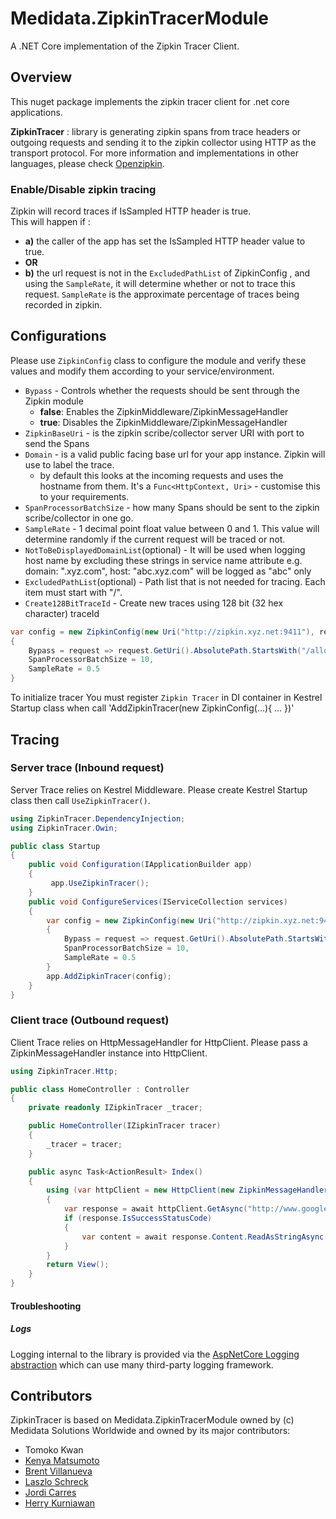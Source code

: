 # Medidata.ZipkinTracerModule
A .NET Core implementation of the Zipkin Tracer Client.

## Overview
This nuget package implements the zipkin tracer client for .net core applications.

**ZipkinTracer** : library is generating zipkin spans from trace headers or outgoing requests and sending it to the zipkin collector using HTTP as the transport protocol. For more information
and implementations in other languages, please check [Openzipkin](https://github.com/openzipkin/).

### Enable/Disable zipkin tracing

Zipkin will record traces if IsSampled HTTP header is true.  
This will happen if :
- **a)** the caller of the app has set the IsSampled HTTP header value to true.
- **OR**
- **b)** the url request is not in the `ExcludedPathList` of ZipkinConfig , and using the `SampleRate`, it will
determine whether or not to trace this request. `SampleRate` is the approximate percentage of traces being recorded in
zipkin.

## Configurations
Please use `ZipkinConfig` class to configure the module and verify these values and modify them according to your
service/environment.

- `Bypass` - Controls whether the requests should be sent through the Zipkin module
  - **false**: Enables the ZipkinMiddleware/ZipkinMessageHandler
  - **true**: Disables the ZipkinMiddleware/ZipkinMessageHandler
- `ZipkinBaseUri` - is the zipkin scribe/collector server URI with port to send the Spans
- `Domain` - is a valid public facing base url for your app instance. Zipkin will use to label the trace.
  - by default this looks at the incoming requests and uses the hostname from them. It's a `Func<HttpContext, Uri>` - customise this to your requirements.
- `SpanProcessorBatchSize` - how many Spans should be sent to the zipkin scribe/collector in one go.
- `SampleRate` - 1 decimal point float value between 0 and 1. This value will determine randomly if the current request will be traced or not.	 
- `NotToBeDisplayedDomainList`(optional) - It will be used when logging host name by excluding these strings in service name attribute
	e.g. domain: ".xyz.com", host: "abc.xyz.com" will be logged as "abc" only    
- `ExcludedPathList`(optional) - Path list that is not needed for tracing. Each item must start with "/".
- `Create128BitTraceId` - Create new traces using 128 bit (32 hex character) traceId


```csharp
var config = new ZipkinConfig(new Uri("http://zipkin.xyz.net:9411"), request => new Uri("https://yourservice.com"))
{
	Bypass = request => request.GetUri().AbsolutePath.StartsWith("/allowed"),
	SpanProcessorBatchSize = 10,
	SampleRate = 0.5
}
```

To initialize tracer You must register `Zipkin Tracer` in DI container in Kestrel Startup class when call 'AddZipkinTracer(new ZipkinConfig(...){ ... })'

## Tracing

### Server trace (Inbound request)
Server Trace relies on Kestrel Middleware. Please create Kestrel Startup class then call `UseZipkinTracer()`.


```csharp
using ZipkinTracer.DependencyInjection;
using ZipkinTracer.Owin;

public class Startup
{
    public void Configuration(IApplicationBuilder app)
    {
         app.UseZipkinTracer();
    }
    public void ConfigureServices(IServiceCollection services)
    {
		var config = new ZipkinConfig(new Uri("http://zipkin.xyz.net:9411"), request => new Uri("https://yourservice.com"))
		{
			Bypass = request => request.GetUri().AbsolutePath.StartsWith("/allowed"),
			SpanProcessorBatchSize = 10,
			SampleRate = 0.5
		}
        app.AddZipkinTracer(config);
    }
}

```

### Client trace (Outbound request)
Client Trace relies on HttpMessageHandler for HttpClient. Please pass a ZipkinMessageHandler instance into HttpClient.

```csharp
using ZipkinTracer.Http;

public class HomeController : Controller
{
	private readonly IZipkinTracer _tracer;

	public HomeController(IZipkinTracer tracer)
	{
		_tracer = tracer;
	}

    public async Task<ActionResult> Index()
    {
        using (var httpClient = new HttpClient(new ZipkinMessageHandler(_tracer))))
        {
            var response = await httpClient.GetAsync("http://www.google.com");
            if (response.IsSuccessStatusCode)
            {
                var content = await response.Content.ReadAsStringAsync();
            }
        }
        return View();
    }
}
```

#### Troubleshooting

##### Logs

Logging internal to the library is provided via the [AspNetCore Logging abstraction](https://docs.microsoft.com/en-us/aspnet/core/fundamentals/logging) which can use many third-party logging framework.

## Contributors
ZipkinTracer is based on Medidata.ZipkinTracerModule owned by (c) Medidata Solutions Worldwide and owned by its major contributors:
* Tomoko Kwan
* [Kenya Matsumoto](https://github.com/kenyamat)
* [Brent Villanueva](https://github.com/bvillanueva-mdsol)
* [Laszlo Schreck](https://github.com/lschreck-mdsol)
* [Jordi Carres](https://github.com/jcarres-mdsol)
* [Herry Kurniawan](https://github.com/hkurniawan-mdsol)
